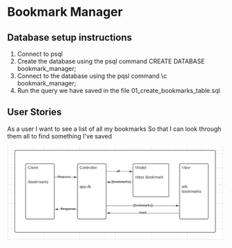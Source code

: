
# Bookmark Manager

## Database setup instructions
1. Connect to psql
2. Create the database using the psql command CREATE DATABASE bookmark_manager;
3. Connect to the database using the pqsl command \c bookmark_manager;
4. Run the query we have saved in the file 01_create_bookmarks_table.sql


## User Stories

As a user
I want to see a list of all my bookmarks
So that I can look through them all to find something I've saved

![Screenshot](user_story_1_rough_model.png)

